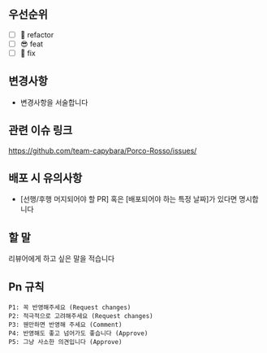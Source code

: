 ## 우선순위
- [ ] 🐢 refactor 
- [ ] 😎 feat 
- [ ] 🚨 fix 

## 변경사항
- 변경사항을 서술합니다

## 관련 이슈 링크
https://github.com/team-capybara/Porco-Rosso/issues/

## 배포 시 유의사항
- [선행/후행 머지되어야 할 PR] 혹은 [배포되어야 하는 특정 날짜]가 있다면 명시합니다

## 할 말
리뷰어에게 하고 싶은 말을 적습니다

## Pn 규칙
```
P1: 꼭 반영해주세요 (Request changes)
P2: 적극적으로 고려해주세요 (Request changes)
P3: 웬만하면 반영해 주세요 (Comment)
P4: 반영해도 좋고 넘어가도 좋습니다 (Approve)
P5: 그냥 사소한 의견입니다 (Approve)
```
